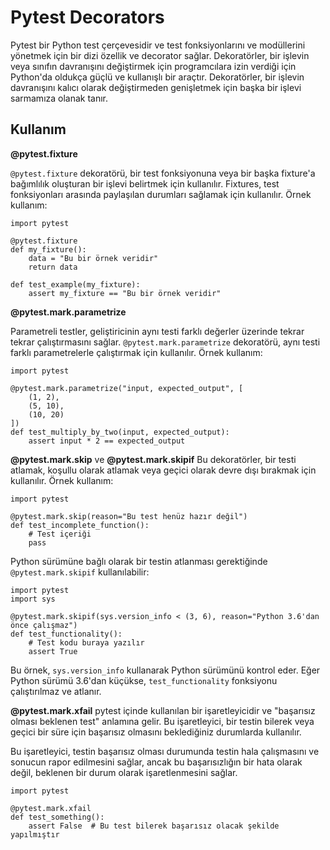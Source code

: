 # Pytest Decorators

Pytest bir Python test çerçevesidir ve test fonksiyonlarını ve modüllerini yönetmek için bir dizi özellik ve decorator sağlar.
Dekoratörler, bir işlevin veya sınıfın davranışını değiştirmek için programcılara izin verdiği için Python'da oldukça güçlü ve kullanışlı bir araçtır. Dekoratörler, bir işlevin davranışını kalıcı olarak değiştirmeden genişletmek için başka bir işlevi sarmamıza olanak tanır. 

## Kullanım

 **@pytest.fixture**

`@pytest.fixture` dekoratörü, bir test fonksiyonuna veya bir başka fixture'a bağımlılık oluşturan bir işlevi belirtmek için kullanılır. Fixtures, test fonksiyonları arasında paylaşılan durumları sağlamak için kullanılır. Örnek kullanım:

   
    import pytest
    
    @pytest.fixture
    def my_fixture():
        data = "Bu bir örnek veridir"
        return data
    
    def test_example(my_fixture):
        assert my_fixture == "Bu bir örnek veridir" 

**@pytest.mark.parametrize**

Parametreli testler, geliştiricinin aynı testi farklı değerler üzerinde tekrar tekrar çalıştırmasını sağlar. `@pytest.mark.parametrize` dekoratörü, aynı testi farklı parametrelerle çalıştırmak için kullanılır. Örnek kullanım:

    import pytest
    
    @pytest.mark.parametrize("input, expected_output", [
        (1, 2),
        (5, 10),
        (10, 20)
    ])
    def test_multiply_by_two(input, expected_output):
        assert input * 2 == expected_output



**@pytest.mark.skip**  ve **@pytest.mark.skipif**
Bu dekoratörler, bir testi atlamak, koşullu olarak atlamak veya geçici olarak devre dışı bırakmak için kullanılır. Örnek kullanım:

    import pytest
    
    @pytest.mark.skip(reason="Bu test henüz hazır değil")
    def test_incomplete_function():
        # Test içeriği
        pass



Python sürümüne bağlı olarak bir testin atlanması gerektiğinde `@pytest.mark.skipif` kullanılabilir:

    import pytest
    import sys
    
    @pytest.mark.skipif(sys.version_info < (3, 6), reason="Python 3.6'dan önce çalışmaz")
    def test_functionality():
        # Test kodu buraya yazılır
        assert True

Bu örnek, `sys.version_info` kullanarak Python sürümünü kontrol eder. Eğer Python sürümü 3.6'dan küçükse, `test_functionality` fonksiyonu çalıştırılmaz ve atlanır.


**@pytest.mark.xfail** pytest içinde kullanılan bir işaretleyicidir ve "başarısız olması beklenen test" anlamına gelir. Bu işaretleyici, bir testin bilerek veya geçici bir süre için başarısız olmasını beklediğiniz durumlarda kullanılır.

Bu işaretleyici, testin başarısız olması durumunda testin hala çalışmasını ve sonucun rapor edilmesini sağlar, ancak bu başarısızlığın bir hata olarak değil, beklenen bir durum olarak işaretlenmesini sağlar.

    import pytest
    
    @pytest.mark.xfail
    def test_something():
        assert False  # Bu test bilerek başarısız olacak şekilde yapılmıştır

